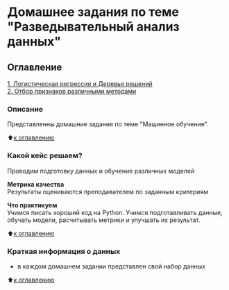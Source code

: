 # Домашнее задания по теме "Разведывательный анализ данных"

## Оглавление  
[1. Логистическая регрессия и Деревья решений](https://github.com/OlesyaNori/sf_datasciense/blob/main/Homework%20ML/ML3.ipynb)  
[2. Отбор признаков различными методами](https://github.com/OlesyaNori/sf_datasciense/blob/main/Homework%20ML/ML6.ipynb)  


### Описание    
Представленны домашние задания по теме "Машинное обучение". 

:arrow_up:[к оглавлению](#Оглавление)


### Какой кейс решаем?    
Проводим подготовку данных и обучение различных моделей

**Метрика качества**     
Результаты оцениваются преподавателем по заданным критериям

**Что практикуем**     
Учимся писать хороший код на Python.
Учимся подготавливать данные, обучать модели, расчитывать метрики и улучшать их результат.

:arrow_up:[к оглавлению](#Оглавление)

### Краткая информация о данных

- в каждом домашнем задании представлен свой набор данных

:arrow_up:[к оглавлению](#Оглавление)




